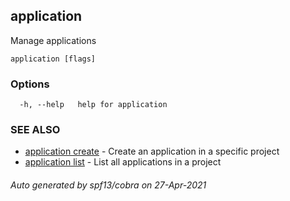 ## application

Manage applications

```
application [flags]
```

### Options

```
  -h, --help   help for application
```

### SEE ALSO

* [application create](application_create.md)	 - Create an application in a specific project
* [application list](application_list.md)	 - List all applications in a project

###### Auto generated by spf13/cobra on 27-Apr-2021
